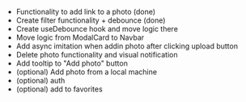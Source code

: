 - Functionality to add link to a photo (done)
- Create filter functionality + debounce (done)
- Create useDebounce hook and move logic there
- Move logic from ModalCard to Navbar
- Add async imitation when addin photo after clicking upload button
- Delete photo functionality and visual notification
- Add tooltip to "Add photo" button 
- (optional) Add photo from a local machine
- (optional) auth
- (optional) add to favorites

